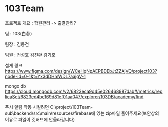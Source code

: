 # 103Team

프로젝트 개요 : 학원관리 -> 출결관리?

팀 : 103(白蔘)

팀장 : 김동건

팀원 : 전성호 김진환 김기호

설계 링크
https://www.figma.com/design/WCeHqNpAEPBDEbJtZZAjVQ/project103?node-id=0-1&t=Yx3dDHmWDL7aajgV-1


mongo db
https://cloud.mongodb.com/v2/6823eca9d45e026468987dab#/metrics/replicaSet/6823ed4be169d81ef01aa047/explorer/103DB/academy/find


푸시 알림 작동 시킬려면 C:\project\103Team-sub\backend\src\main\resources\firebase에 있는 zip파일 풀어주세요(보안상의 이유로 파일이 깃허브에 안올라갑니다)